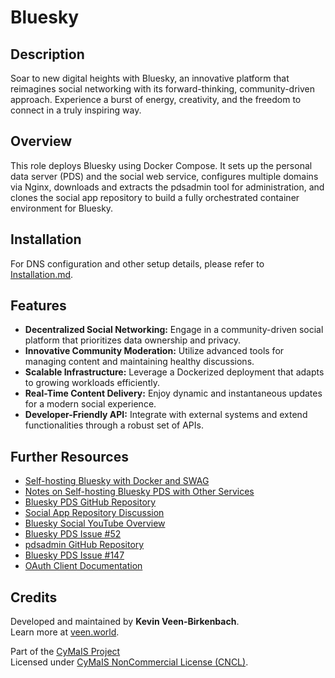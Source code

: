 # Bluesky

## Description

Soar to new digital heights with Bluesky, an innovative platform that reimagines social networking with its forward-thinking, community-driven approach. Experience a burst of energy, creativity, and the freedom to connect in a truly inspiring way.

## Overview

This role deploys Bluesky using Docker Compose. It sets up the personal data server (PDS) and the social web service, configures multiple domains via Nginx, downloads and extracts the pdsadmin tool for administration, and clones the social app repository to build a fully orchestrated container environment for Bluesky.

## Installation

For DNS configuration and other setup details, please refer to [Installation.md](./Installation.md).

## Features

- **Decentralized Social Networking:** Engage in a community-driven social platform that prioritizes data ownership and privacy.
- **Innovative Community Moderation:** Utilize advanced tools for managing content and maintaining healthy discussions.
- **Scalable Infrastructure:** Leverage a Dockerized deployment that adapts to growing workloads efficiently.
- **Real-Time Content Delivery:** Enjoy dynamic and instantaneous updates for a modern social experience.
- **Developer-Friendly API:** Integrate with external systems and extend functionalities through a robust set of APIs.

## Further Resources

- [Self-hosting Bluesky with Docker and SWAG](https://therobbiedavis.com/selfhosting-bluesky-with-docker-and-swag/)
- [Notes on Self-hosting Bluesky PDS with Other Services](https://cprimozic.net/notes/posts/notes-on-self-hosting-bluesky-pds-alongside-other-services/)
- [Bluesky PDS GitHub Repository](https://github.com/bluesky-social/pds)
- [Social App Repository Discussion](https://chatgpt.com/c/678a2eb6-145c-800f-bf51-ff706981a928)
- [Bluesky Social YouTube Overview](https://www.youtube.com/watch?v=7_AG50u7D6c)
- [Bluesky PDS Issue #52](https://github.com/bluesky-social/pds/issues/52)
- [pdsadmin GitHub Repository](https://github.com/lhaig/pdsadmin)
- [Bluesky PDS Issue #147](https://github.com/bluesky-social/pds/issues/147)
- [OAuth Client Documentation](https://docs.bsky.app/docs/advanced-guides/oauth-client)

## Credits

Developed and maintained by **Kevin Veen-Birkenbach**.  
Learn more at [veen.world](https://www.veen.world).

Part of the [CyMaIS Project](https://github.com/kevinveenbirkenbach/cymais)  
Licensed under [CyMaIS NonCommercial License (CNCL)](https://s.veen.world/cncl).
